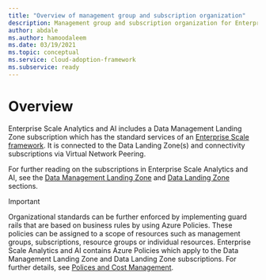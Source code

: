```yaml
---
title: "Overview of management group and subscription organization"
description: Management group and subscription organization for Enterprise Analytics and AI
author: abdale
ms.author: hamoodaleem
ms.date: 03/19/2021
ms.topic: conceptual
ms.service: cloud-adoption-framework
ms.subservice: ready
---
```


# Overview

Enterprise Scale Analytics and AI includes a Data Management Landing Zone subscription which has the standard services of an [Enterprise Scale framework](/azure/cloud-adoption-framework/ready/enterprise-scale/). It is  connected to the Data Landing Zone(s) and connectivity subscriptions via Virtual Network Peering.

For further reading on the subscriptions in Enterprise Scale Analytics and AI, see the [Data Management Landing Zone](eslz-data-management-landing-zone.md) and [Data Landing Zone](eslz-data-landing-zone.md) sections.

> [!IMPORTANT]
> Organizational standards can be further enforced by implementing guard rails that are based on business rules by using Azure Policies. These policies can be assigned to a scope of resources such as management groups, subscriptions, resource groups or individual resources. Enterprise Scale Analytics and AI contains Azure Policies which apply to the Data Management Landing Zone and Data Landing Zone subscriptions. For further details, see [Polices and Cost Management](eslz-policies-and-cost-management.md).
